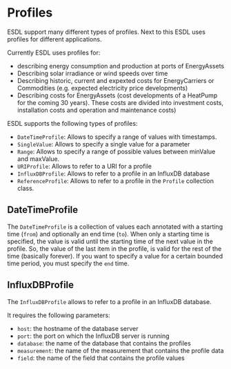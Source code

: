 # Profiles

ESDL support many different types of profiles. Next to this ESDL uses profiles for different applications.

Currently ESDL uses profiles for:
- describing energy consumption and production at ports of EnergyAssets
- Describing solar irradiance or wind speeds over time
- Describing historic, current and expexted costs for EnergyCarriers or Commodities (e.g. expected electricity price developments)
- Describing costs for EnergyAssets (cost developments of a HeatPump for the coming 30 years). These costs are divided into investment costs, installation costs and operation and maintenance costs)

ESDL supports the following types of profiles:
- `DateTimeProfile`: Allows to specify a range of values with timestamps.
- `SingleValue`: Allows to specify a single value for a parameter
- `Range`: Allows to specify a range of possible values between minValue and maxValue.
- `URIProfile`: Allows to refer to a URI for a profile 
- `InfluxDBProfile`: Allows to refer to a profile in an InfluxDB database
- `ReferenceProfile`: Allows to refer to a profile in the `Profile` collection class.

## DateTimeProfile

The `DateTimeProfile` is a collection of values each annotated with a starting time (`from`) and optionally an end time (`to`). When only a starting time is specified, the value is valid until the starting time of the next value in the profile. 
So, the value of the last item in the profile, is valid for the rest of the time (basically forever). If you want to specify a value for a certain bounded time period, you must specify the `end` time.

## InfluxDBProfile

The `InfluxDBProfile` allows to refer to a profile in an InfluxDB database. 

It requires the following parameters:
- `host`: the hostname of the database server
- `port`: the port on which the InfluxDB server is running
- `database`: the name of the database that contains the profiles
- `measurement`: the name of the measurement that contains the profile data
- `field`: the name of the field that contains the profile values
